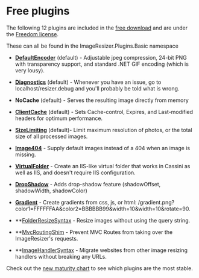
# Free plugins

The following 12 plugins are included in the [free download](/download) and are under the [Freedom license](/licenses/freedom).

These can all be found in the ImageResizer.Plugins.Basic namespace

* **[DefaultEncoder](/plugins/defaultencoder)** (default) - Adjustable jpeg compression, 24-bit PNG with transparency support, and standard .NET GIF encoding (which is very lousy).
* **[Diagnostics](/plugins/diagnostics)** (default) - Whenever you have an issue, go to localhost/resizer.debug and you'll probably be told what is wrong.
* **NoCache** (default) - Serves the resulting image directly from memory
* **[ClientCache](/plugins/clientcache)** (default) - Sets Cache-control, Expires, and Last-modified headers for optimum performance.
* **[SizeLimiting](/plugins/sizelimiting)** (default)- Limit maximum resolution of photos, or the total size of all processed images.


* **[Image404](/plugins/image404)** - Supply default images instead of a 404 when an image is missing. 
* **[VirtualFolder](/plugins/virtualfolder)** - Create an IIS-like virtual folder that works in Cassini as well as IIS, and doesn't require IIS configuration.


* **[DropShadow](/plugins/dropshadow)** - Adds drop-shadow feature (shadowOffset, shadowWidth, shadowColor)
* **[Gradient](/plugins/gradient)** - Create gradients from css, js, or html: /gradient.png?color1=FFFFFFAA&color2=BBBBBB99&width=10&width=10&rotate=90.

* **[FolderResizeSyntax](/plugins/folderresizesyntax) - Resize images without using the query string.
* **[MvcRoutingShim](/plugins/mvcroutingshim) - Prevent MVC Routes from taking over the ImageResizer's requests.
* **[ImageHandlerSyntax](/plugins/imagehandlersyntax) - Migrate websites from other image resizing handlers without breaking any URLs.

Check out the [new maturity chart](/plugins/maturity) to see which plugins are the most stable.